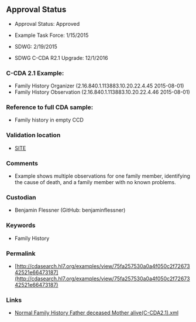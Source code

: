 ## Approval Status 

* Approval Status: Approved
* Example Task Force: 1/15/2015
* SDWG: 2/19/2015

* SDWG C-CDA R2.1 Upgrade: 12/1/2016    

### C-CDA 2.1 Example:


* Family History Organizer (2.16.840.1.113883.10.20.22.4.45 2015-08-01)
* Family History Observation (2.16.840.1.113883.10.20.22.4.46 2015-08-01)

### Reference to full CDA sample:
* Family history in empty CCD


### Validation location

* [SITE](https://site.healthit.gov/sandbox-ccda/ccda-validator)


### Comments

* Example shows multiple observations for one family member, identifying the cause of death, and a family member with no known problems.
### Custodian

*  Benjamin Flessner (GitHub: benjaminflessner)
### Keywords

* Family History

### Permalink

* [http://cdasearch.hl7.org/examples/view/75fa257530a0a4f050c2f7267342521e66473187](http://cdasearch.hl7.org/examples/view/75fa257530a0a4f050c2f7267342521e66473187)

### Links

* [Normal Family History Father deceased Mother alive(C-CDA2.1).xml](https://github.com/HL7/C-CDA-Examples/tree/master/Family%20History/Normal%20Family%20History%20Father%20deceased-Mother%20alive/Normal%20Family%20History%20Father%20deceased%20Mother%20alive%28C-CDA2.1%29.xml)
